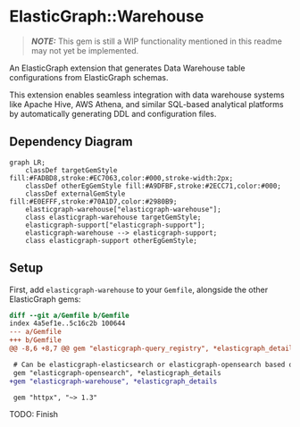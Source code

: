 # ElasticGraph::Warehouse

> **_NOTE:_** This gem is still a WIP functionality mentioned in this readme may not yet be implemented. 

An ElasticGraph extension that generates Data Warehouse table configurations from ElasticGraph schemas.

This extension enables seamless integration with data warehouse systems like Apache Hive, AWS Athena,
and similar SQL-based analytical platforms by automatically generating DDL and configuration files.

## Dependency Diagram

```mermaid
graph LR;
    classDef targetGemStyle fill:#FADBD8,stroke:#EC7063,color:#000,stroke-width:2px;
    classDef otherEgGemStyle fill:#A9DFBF,stroke:#2ECC71,color:#000;
    classDef externalGemStyle fill:#E0EFFF,stroke:#70A1D7,color:#2980B9;
    elasticgraph-warehouse["elasticgraph-warehouse"];
    class elasticgraph-warehouse targetGemStyle;
    elasticgraph-support["elasticgraph-support"];
    elasticgraph-warehouse --> elasticgraph-support;
    class elasticgraph-support otherEgGemStyle;
```

## Setup

First, add `elasticgraph-warehouse` to your `Gemfile`, alongside the other ElasticGraph gems:

```diff
diff --git a/Gemfile b/Gemfile
index 4a5ef1e..5c16c2b 100644
--- a/Gemfile
+++ b/Gemfile
@@ -8,6 +8,7 @@ gem "elasticgraph-query_registry", *elasticgraph_details

 # Can be elasticgraph-elasticsearch or elasticgraph-opensearch based on the datastore you want to use.
 gem "elasticgraph-opensearch", *elasticgraph_details
+gem "elasticgraph-warehouse", *elasticgraph_details

 gem "httpx", "~> 1.3"

```

TODO: Finish
